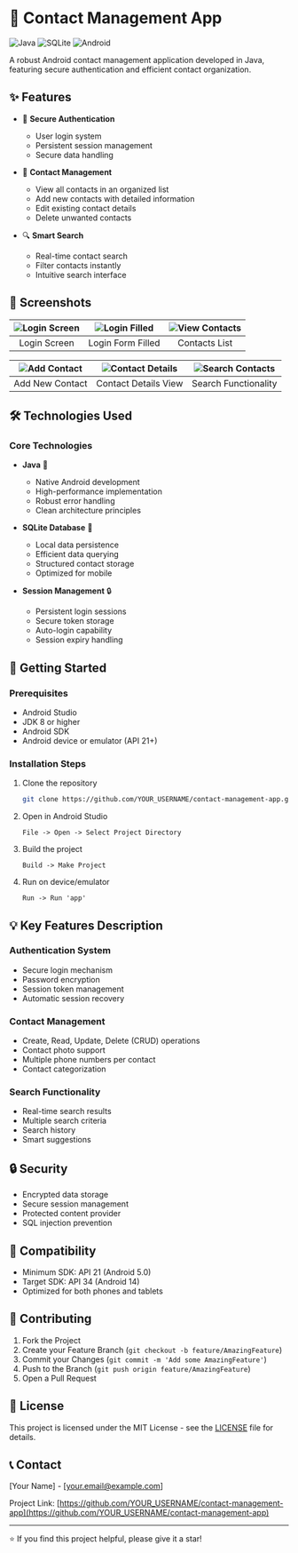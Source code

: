 # 📱 Contact Management App

![Java](https://img.shields.io/badge/Java-ED8B00?style=flat&logo=java&logoColor=white)
![SQLite](https://img.shields.io/badge/SQLite-07405E?style=flat&logo=sqlite&logoColor=white)
![Android](https://img.shields.io/badge/Android-3DDC84?style=flat&logo=android&logoColor=white)

A robust Android contact management application developed in Java, featuring secure authentication and efficient contact organization.

## ✨ Features

- 🔐 **Secure Authentication**
  - User login system
  - Persistent session management
  - Secure data handling

- 👥 **Contact Management**
  - View all contacts in an organized list
  - Add new contacts with detailed information
  - Edit existing contact details
  - Delete unwanted contacts

- 🔍 **Smart Search**
  - Real-time contact search
  - Filter contacts instantly
  - Intuitive search interface

## 📸 Screenshots

| ![Login Screen](https://github.com/user-attachments/assets/5948df47-9634-471e-8251-e1423c2ac645) | ![Login Filled](https://github.com/user-attachments/assets/22c0e2e9-34ff-47c0-9c68-e350c42a946a) | ![View Contacts](https://github.com/user-attachments/assets/a759fe92-8974-41dd-bc06-e9bd6e18f4ca) |
|:---:|:---:|:---:|
| Login Screen | Login Form Filled | Contacts List |

| ![Add Contact](https://github.com/user-attachments/assets/3151b88d-f8a8-4279-b03a-51b4403d5812) | ![Contact Details](https://github.com/user-attachments/assets/72d67e60-2a39-4b25-97d6-0e5d55f8cefd) | ![Search Contacts](https://github.com/user-attachments/assets/8b120e58-27a1-4b56-8f69-30a4c8b1ff3e) |
|:---:|:---:|:---:|
| Add New Contact | Contact Details View | Search Functionality |

## 🛠️ Technologies Used

### Core Technologies
- **Java** 📱
  - Native Android development
  - High-performance implementation
  - Robust error handling
  - Clean architecture principles

- **SQLite Database** 💾
  - Local data persistence
  - Efficient data querying
  - Structured contact storage
  - Optimized for mobile

- **Session Management** 🔒
  - Persistent login sessions
  - Secure token storage
  - Auto-login capability
  - Session expiry handling

## 🚀 Getting Started

### Prerequisites
- Android Studio
- JDK 8 or higher
- Android SDK
- Android device or emulator (API 21+)

### Installation Steps
1. Clone the repository
   ```bash
   git clone https://github.com/YOUR_USERNAME/contact-management-app.git
   ```

2. Open in Android Studio
   ```
   File -> Open -> Select Project Directory
   ```

3. Build the project
   ```
   Build -> Make Project
   ```

4. Run on device/emulator
   ```
   Run -> Run 'app'
   ```

## 💡 Key Features Description

### Authentication System
- Secure login mechanism
- Password encryption
- Session token management
- Automatic session recovery

### Contact Management
- Create, Read, Update, Delete (CRUD) operations
- Contact photo support
- Multiple phone numbers per contact
- Contact categorization

### Search Functionality
- Real-time search results
- Multiple search criteria
- Search history
- Smart suggestions

## 🔒 Security

- Encrypted data storage
- Secure session management
- Protected content provider
- SQL injection prevention

## 📱 Compatibility

- Minimum SDK: API 21 (Android 5.0)
- Target SDK: API 34 (Android 14)
- Optimized for both phones and tablets

## 🤝 Contributing

1. Fork the Project
2. Create your Feature Branch (`git checkout -b feature/AmazingFeature`)
3. Commit your Changes (`git commit -m 'Add some AmazingFeature'`)
4. Push to the Branch (`git push origin feature/AmazingFeature`)
5. Open a Pull Request

## 📝 License

This project is licensed under the MIT License - see the [LICENSE](LICENSE) file for details.

## 📞 Contact

[Your Name] - [your.email@example.com]

Project Link: [https://github.com/YOUR_USERNAME/contact-management-app](https://github.com/YOUR_USERNAME/contact-management-app)

---
⭐️ If you find this project helpful, please give it a star!
